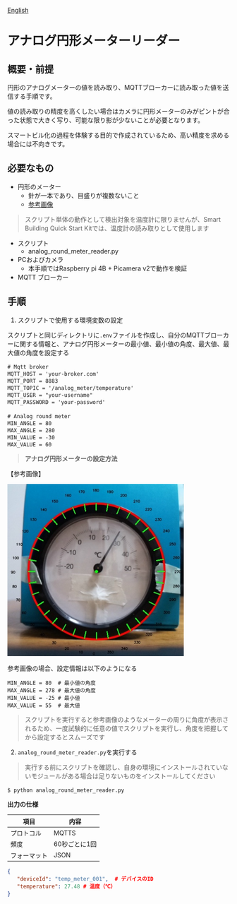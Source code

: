 [English](./README.en.md)

# アナログ円形メーターリーダー

## 概要・前提

円形のアナログメーターの値を読み取り、MQTTブローカーに読み取った値を送信する手順です。

値の読み取りの精度を高くしたい場合はカメラに円形メーターのみがピントが合った状態で大きく写り、可能な限り影が少ないことが必要となります。

スマートビル化の過程を体験する目的で作成されているため、高い精度を求める場合には不向きです。

## 必要なもの
- 円形のメーター
    - 針が一本であり、目盛りが複数ないこと
    - [参考画像](#meter-image)
>スクリプト単体の動作として検出対象を温度計に限りませんが、Smart Building Quick Start Kitでは、温度計の読み取りとして使用します

- スクリプト
    - analog_round_meter_reader.py
- PCおよびカメラ
    - 本手順ではRaspberry pi 4B + Picamera v2で動作を検証
- MQTT ブローカー


## 手順


1. スクリプトで使用する環境変数の設定

スクリプトと同じディレクトリに`.env`ファイルを作成し、自分のMQTTブローカーに関する情報と、アナログ円形メーターの最小値、最小値の角度、最大値、最大値の角度を設定する

```.env
# Mqtt broker
MQTT_HOST = 'your-broker.com'
MQTT_PORT = 8883
MQTT_TOPIC = '/analog_meter/temperature'
MQTT_USER = "your-username"
MQTT_PASSWORD = 'your-password'

# Analog round meter
MIN_ANGLE = 80
MAX_ANGLE = 280
MIN_VALUE = -30
MAX_VALUE = 60
```
>**アナログ円形メーターの設定方法**

<a id="meter-image"></a>

【参考画像】

<img src="./img/calibration.jpg" width="400">

参考画像の場合、設定情報は以下のようになる

```
MIN_ANGLE = 80  # 最小値の角度
MAX_ANGLE = 278 # 最大値の角度
MIN_VALUE = -25 # 最小値
MAX_VALUE = 55  # 最大値
```
>スクリプトを実行すると参考画像のようなメーターの周りに角度が表示されるため、一度試験的に任意の値でスクリプトを実行し、角度を把握してから設定するとスムーズです


2.  `analog_round_meter_reader.py`を実行する
>実行する前にスクリプトを確認し、自身の環境にインストールされていないモジュールがある場合は足りないものをインストールしてください
```
$ python analog_round_meter_reader.py
```


**出力の仕様**

|項目|内容|
|-|-|
|プロトコル|MQTTS|
|頻度|60秒ごとに1回|
|フォーマット|JSON |

```JSON
{
   "deviceId": "temp_meter_001",  # デバイスのID
   "temperature": 27.48 # 温度（℃）
}
```